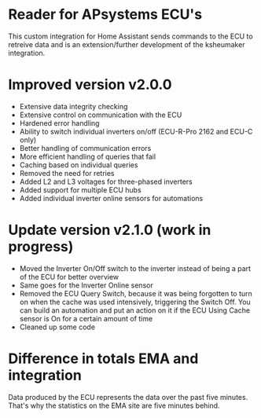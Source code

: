 # Reader for APsystems ECU's ##
This custom integration for Home Assistant sends commands to the ECU to retreive data and is an extension/further development of the ksheumaker integration.




# Improved version v2.0.0
- Extensive data integrity checking
- Extensive control on communication with the ECU
- Hardened error handling
- Ability to switch individual inverters on/off (ECU-R-Pro 2162 and ECU-C only)
- Better handling of communication errors
- More efficient handling of queries that fail
- Caching based on individual queries
- Removed the need for retries
- Added L2 and L3 voltages for three-phased inverters
- Added support for multiple ECU hubs
- Added individual inverter online sensors for automations

# Update version v2.1.0 (work in progress)
- Moved the Inverter On/Off switch to the inverter instead of being a part of the ECU for better overview
- Same goes for the Inverter Online sensor
- Removed the ECU Query Switch, because it was being forgotten to turn on when the cache was used intensively, triggering the Switch Off.
You can build an automation and put an action on it if the ECU Using Cache sensor is On for a certain amount of time
- Cleaned up some code

# Difference in totals EMA and integration
Data produced by the ECU represents the data over the past five minutes. That's why the statistics on the EMA site are five minutes behind.



